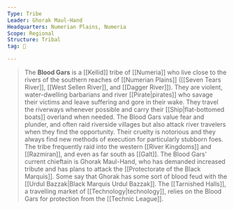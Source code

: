 ```yaml
---
Type: Tribe
Leader: Ghorak Maul-Hand
Headquarters: Numerian Plains, Numeria
Scope: Regional
Structure: Tribal
tag: 👥

---
```


> The **Blood Gars** is a [[Kellid]] tribe of [[Numeria]] who live close to the rivers of the southern reaches of [[Numerian Plains]] ([[Seven Tears River]], [[West Sellen River]], and [[Dagger River]]). They are violent, water-dwelling barbarians and river [[Pirate|pirates]] who savage their victims and leave suffering and gore in their wake. They travel the riverways whenever possible and carry their [[Ship|flat-bottomed boats]] overland when needed. 
> The Blood Gars value fear and plunder, and often raid riverside villages but also attack river travelers when they find the opportunity. Their cruelty is notorious and they always find new methods of execution for particularly stubborn foes. The tribe frequently raid into the western [[River Kingdoms]] and [[Razmiran]], and even as far south as [[Galt]]. 
> The Blood Gars' current chieftain is Ghorak Maul-Hand, who has demanded increased tribute and has plans to attack the [[Protectorate of the Black Marquis]]. Some say that Ghorak has some sort of blood feud with the [[Urdul Bazzak|Black Marquis Urdul Bazzak]].
> The [[Tarnished Halls]], a travelling market of [[Technology|technology]], relies on the Blood Gars for protection from the [[Technic League]].








